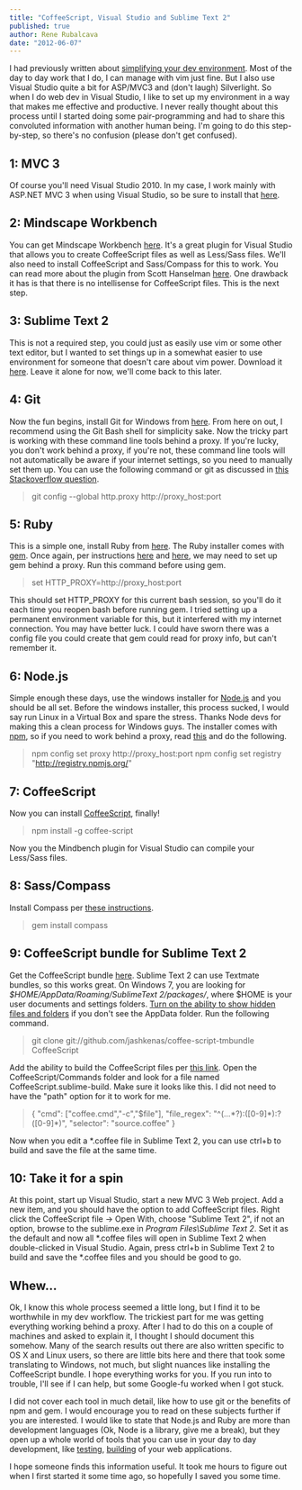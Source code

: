 ```yaml
---
title: "CoffeeScript, Visual Studio and Sublime Text 2"
published: true
author: Rene Rubalcava
date: "2012-06-07"
---
```


I had previously written about [simplifying your dev environment](http://odoe.net/blog/?p=200). Most of the day to day work that I do, I can manage with vim just fine. But I also use Visual Studio quite a bit for ASP/MVC3 and (don't laugh) Silverlight. So when I do web dev in Visual Studio, I like to set up my environment in a way that makes me effective and productive. I never really thought about this process until I started doing some pair-programming and had to share this convoluted information with another human being. I'm going to do this step-by-step, so there's no confusion (please don't get confused).

## 1: MVC 3

Of course you'll need Visual Studio 2010. In my case, I work mainly with ASP.NET MVC 3 when using Visual Studio, so be sure to install that [here](http://www.asp.net/mvc/mvc3).

## 2: Mindscape Workbench

You can get Mindscape Workbench [here](http://www.mindscapehq.com/products/web-workbench). It's a great plugin for Visual Studio that allows you to create CoffeeScript files as well as Less/Sass files. We'll also need to install CoffeeScript and Sass/Compass for this to work. You can read more about the plugin from Scott Hanselman [here](http://www.hanselman.com/blog/CoffeeScriptSassAndLESSSupportForVisualStudioAndASPNETWithTheMindscapeWebWorkbench.aspx). One drawback it has is that there is no intellisense for CoffeeScript files. This is the next step.

## 3: Sublime Text 2

This is not a required step, you could just as easily use vim or some other text editor, but I wanted to set things up in a somewhat easier to use environment for someone that doesn't care about vim power. Download it [here](http://www.sublimetext.com/2). Leave it alone for now, we'll come back to this later.

## 4: Git

Now the fun begins, install Git for Windows from [here](http://git-scm.com/downloads). From here on out, I recommend using the Git Bash shell for simplicity sake. Now the tricky part is working with these command line tools behind a proxy. If you're lucky, you don't work behind a proxy, if you're not, these command line tools will not automatically be aware if your internet settings, so you need to manually set them up. You can use the following command or git as discussed in [this Stackoverflow question](http://stackoverflow.com/questions/128035/how-do-i-pull-from-a-git-repository-through-an-http-proxy).

> git config --global http.proxy http://proxy\_host:port

## 5: Ruby

This is a simple one, install Ruby from [here](http://rubyinstaller.org/). The Ruby installer comes with [gem](http://rubygems.org/). Once again, per instructions [here](http://stackoverflow.com/questions/4418/how-do-i-update-ruby-gems-from-behind-a-proxy-isa-ntlm) and [here](http://www.nigelthorne.com/2007/02/how-to-update-gems-from-behind-proxy.html), we may need to set up gem behind a proxy. Run this command before using gem.

> set HTTP\_PROXY=http://proxy\_host:port

This should set HTTP\_PROXY for this current bash session, so you'll do it each time you reopen bash before running gem. I tried setting up a permanent environment variable for this, but it interfered with my internet connection. You may have better luck. I could have sworn there was a config file you could create that gem could read for proxy info, but can't remember it.

## 6: Node.js

Simple enough these days, use the windows installer for [Node.js](http://nodejs.org/) and you should be all set. Before the windows installer, this process sucked, I would say run Linux in a Virtual Box and spare the stress. Thanks Node devs for making this a clean process for Windows guys. The installer comes with [npm](http://npmjs.org/), so if you need to work behind a proxy, read [this](https://github.com/isaacs/npm/issues/2119) and do the following.

> npm config set proxy http://proxy\_host:port npm config set registry "http://registry.npmjs.org/"

## 7: CoffeeScript

Now you can install [CoffeeScript](http://coffeescript.org/), finally!

> npm install -g coffee-script

Now you the Mindbench plugin for Visual Studio can compile your Less/Sass files.

## 8: Sass/Compass

Install Compass per [these instructions](http://thesassway.com/beginner/getting-started-with-sass-and-compass).

> gem install compass

## 9: CoffeeScript bundle for Sublime Text 2

Get the CoffeeScript bundle [here](https://github.com/jashkenas/coffee-script-tmbundle). Sublime Text 2 can use Textmate bundles, so this works great. On Windows 7, you are looking for _$HOME/AppData/Roaming/SublimeText 2/packages/_, where $HOME is your user documents and settings folders. [Turn on the ability to show hidden files and folders](http://windows.microsoft.com/en-us/windows-vista/Show-hidden-files) if you don't see the AppData folder. Run the following command.

> git clone git://github.com/jashkenas/coffee-script-tmbundle CoffeeScript

Add the ability to build the CoffeeScript files per [this link](http://www.feanorian.net/site/sublime_text_and_coffeescript). Open the CoffeeScript/Commands folder and look for a file named CoffeeScript.sublime-build. Make sure it looks like this. I did not need to have the "path" option for it to work for me.

> { "cmd": ["coffee.cmd","-c","$file"], "file\_regex": "^(...\*?):([0-9]\*):?([0-9]\*)", "selector": "source.coffee" }

Now when you edit a \*.coffee file in Sublime Text 2, you can use ctrl+b to build and save the file at the same time.

## 10: Take it for a spin

At this point, start up Visual Studio, start a new MVC 3 Web project. Add a new item, and you should have the option to add CoffeeScript files. Right click the CoffeeScript file -> Open With, choose "Sublime Text 2", if not an option, browse to the sublime.exe in _Program Files\\Sublime Text 2_. Set it as the default and now all \*.coffee files will open in Sublime Text 2 when double-clicked in Visual Studio. Again, press ctrl+b in Sublime Text 2 to build and save the \*.coffee files and you should be good to go.

## Whew...

Ok, I know this whole process seemed a little long, but I find it to be worthwhile in my dev workflow. The trickiest part for me was getting everything working behind a proxy. After I had to do this on a couple of machines and asked to explain it, I thought I should document this somehow. Many of the search results out there are also written specific to OS X and Linux users, so there are little bits here and there that took some translating to Windows, not much, but slight nuances like installing the CoffeeScript bundle. I hope everything works for you. If you run into to trouble, I'll see if I can help, but some Google-fu worked when I got stuck.

I did not cover each tool in much detail, like how to use git or the benefits of npm and gem. I would encourage you to read on these subjects further if you are interested. I would like to state that Node.js and Ruby are more than development languages (Ok, Node is a library, give me a break), but they open up a whole world of tools that you can use in your day to day development, like [testing](https://github.com/pivotal/jasmine-gem), [building](http://requirejs.org/docs/node.html) of your web applications.

I hope someone finds this information useful. It took me hours to figure out when I first started it some time ago, so hopefully I saved you some time.
